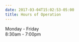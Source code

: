 ```yaml
---
date: 2017-03-04T15:02:53-05:00
title: Hours of Operation
---
```


Monday - Friday   
8:30am - 7:00pm
